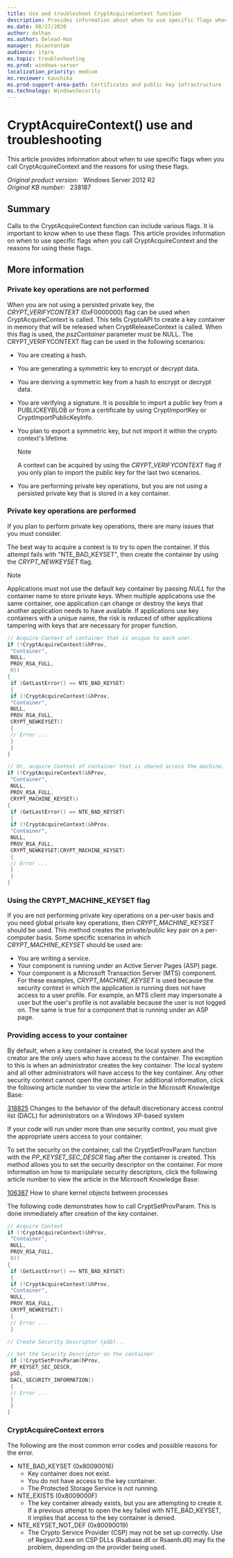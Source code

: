 ```yaml
---
title: Use and troubleshoot CryptAcquireContext function
description: Provides information about when to use specific flags when you call CryptAcquireContext and the reasons for using these flags.
ms.date: 08/27/2020
author: delhan
ms.author: Delead-Han
manager: dscontentpm
audience: itpro
ms.topic: troubleshooting
ms.prod: windows-server
localization_priority: medium
ms.reviewer: kaushika
ms.prod-support-area-path: Certificates and public key infrastructure (PKI)
ms.technology: WindowsSecurity
---
```

# CryptAcquireContext() use and troubleshooting

This article provides information about when to use specific flags when you call CryptAcquireContext and the reasons for using these flags.

_Original product version:_ &nbsp; Windows Server 2012 R2  
_Original KB number:_ &nbsp; 238187

## Summary

Calls to the CryptAcquireContext function can include various flags. It is important to know when to use these flags. This article provides information on when to use specific flags when you call CryptAcquireContext and the reasons for using these flags.

## More information

### Private key operations are not performed

When you are not using a persisted private key, the *CRYPT_VERIFYCONTEXT* (0xF0000000) flag can be used when CryptAcquireContext is called. This tells CryptoAPI to create a key container in memory that will be released when CryptReleaseContext is called. When this flag is used, the *pszContainer* parameter must be NULL. The CRYPT_VERIFYCONTEXT flag can be used in the following scenarios:


- You are creating a hash.
- You are generating a symmetric key to encrypt or decrypt data.
- You are deriving a symmetric key from a hash to encrypt or decrypt data.
- You are verifying a signature. It is possible to import a public key from a PUBLICKEYBLOB or from a certificate by using CryptImportKey or CryptImportPublicKeyInfo.
- You plan to export a symmetric key, but not import it within the crypto context's lifetime.

    > [!NOTE]
    > A context can be acquired by using the *CRYPT_VERIFYCONTEXT* flag if you only plan to import the public key for the last two scenarios.

- You are performing private key operations, but you are not using a persisted private key that is stored in a key container.


### Private key operations are performed

If you plan to perform private key operations, there are many issues that you must consider.

The best way to acquire a context is to try to open the container. If this attempt fails with "NTE_BAD_KEYSET", then create the container by using the *CRYPT_NEWKEYSET* flag.

> [!NOTE]
> Applications must not use the default key container by passing *NULL* for the container name to store private keys. When multiple applications use the same container, one application can change or destroy the keys that another application needs to have available. If applications use key containers with a unique name, the risk is reduced of other applications tampering with keys that are necessary for proper function.

```cpp
// Acquire Context of container that is unique to each user.
if (!CryptAcquireContext(&hProv, 
 "Container", 
 NULL, 
 PROV_RSA_FULL, 
 0))
{
 if (GetLastError() == NTE_BAD_KEYSET)
 {
 if (!CryptAcquireContext(&hProv, 
 "Container", 
 NULL, 
 PROV_RSA_FULL, 
 CRYPT_NEWKEYSET))
 {
 // Error ...
 }
 }
}

// Or, acquire Context of container that is shared across the machine.
if (!CryptAcquireContext(&hProv, 
 "Container", 
 NULL, 
 PROV_RSA_FULL, 
 CRYPT_MACHINE_KEYSET))
{
 if (GetLastError() == NTE_BAD_KEYSET)
 {
 if (!CryptAcquireContext(&hProv, 
 "Container", 
 NULL, 
 PROV_RSA_FULL, 
 CRYPT_NEWKEYSET|CRYPT_MACHINE_KEYSET)
 {
 // Error ...
 }
 }
}

```

### Using the CRYPT_MACHINE_KEYSET flag

If you are not performing private key operations on a per-user basis and you need global private key operations, then *CRYPT_MACHINE_KEYSET* should be used. This method creates the private/public key pair on a per-computer basis. Some specific scenarios in which *CRYPT_MACHINE_KEYSET* should be used are:


- You are writing a service.
- Your component is running under an Active Server Pages (ASP) page.
- Your component is a Microsoft Transaction Server (MTS) component. For these examples, *CRYPT_MACHINE_KEYSET* is used because the security context in which the application is running does not have access to a user profile. For example, an MTS client may impersonate a user but the user's profile is not available because the user is not logged on. The same is true for a component that is running under an ASP page.

### Providing access to your container

By default, when a key container is created, the local system and the creator are the only users who have access to the container. The exception to this is when an administrator creates the key container. The local system and all other administrators will have access to the key container. Any other security context cannot open the container. For additional information, click the following article number to view the article in the Microsoft Knowledge Base:

[318825](https://support.microsoft.com/help/318825) Changes to the behavior of the default discretionary access control list (DACL) for administrators on a Windows XP-based system  

If your code will run under more than one security context, you must give the appropriate users access to your container.

To set the security on the container, call the CryptSetProvParam function with the *PP_KEYSET_SEC_DESCR* flag after the container is created. This method allows you to set the security descriptor on the container. For more information on how to manipulate security descriptors, click the following article number to view the article in the Microsoft Knowledge Base:

[106387](https://support.microsoft.com/help/106387) How to share kernel objects between processes  

The following code demonstrates how to call CryptSetProvParam. This is done immediately after creation of the key container.

```cpp
// Acquire Context 
if (!CryptAcquireContext(&hProv, 
 "Container", 
 NULL, 
 PROV_RSA_FULL, 
 0))
{
 if (GetLastError() == NTE_BAD_KEYSET)
 {
 if (!CryptAcquireContext(&hProv, 
 "Container", 
 NULL, 
 PROV_RSA_FULL, 
 CRYPT_NEWKEYSET))
 {
 // Error ...
 }

// Create Security Descriptor (pSD)...

// Set the Security Descriptor on the container
 if (!CryptSetProvParam(hProv,
 PP_KEYSET_SEC_DESCR,
 pSD,
 DACL_SECURITY_INFORMATION))
 {
 // Error ...
 }
 }
}

```

### CryptAcquireContext errors

The following are the most common error codes and possible reasons for the error.


- NTE_BAD_KEYSET (0x80090016)
  - Key container does not exist.
  - You do not have access to the key container.
  - The Protected Storage Service is not running.
- NTE_EXISTS (0x8009000F)
  - The key container already exists, but you are attempting to create it. If a previous attempt to open the key failed with NTE_BAD_KEYSET, it implies that access to the key container is denied.
- NTE_KEYSET_NOT_DEF (0x80090019)
  - The Crypto Service Provider (CSP) may not be set up correctly. Use of Regsvr32.exe on CSP DLLs (Rsabase.dll or Rsaenh.dll) may fix the problem, depending on the provider being used.
